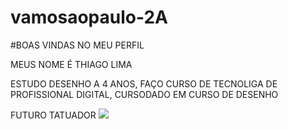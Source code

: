 # vamosaopaulo-2A

#BOAS VINDAS NO MEU PERFIL

MEUS NOME É THIAGO LIMA

ESTUDO DESENHO A 4 ANOS, FAÇO CURSO DE TECNOLIGA DE PROFISSIONAL DIGITAL, CURSODADO EM CURSO DE DESENHO


FUTURO TATUADOR
![](https://i.giphy.com/media/v1.Y2lkPTc5MGI3NjExZXlrbm8zaG9mcnBwM2NrZ3Bid3FrZ3g1Nm5odWkwN3N2bWhtOG5sYyZlcD12MV9pbnRlcm5hbF9naWZfYnlfaWQmY3Q9Zw/jWIdLvy6KOgc89ft48/giphy.gif)
